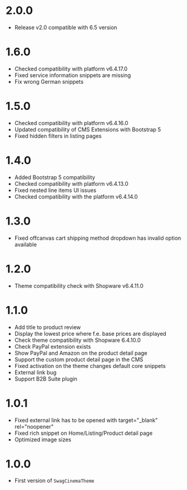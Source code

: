 # 2.0.0
- Release v2.0 compatible with 6.5 version

# 1.6.0
- Checked compatibility with platform v6.4.17.0
- Fixed service information snippets are missing
- Fix wrong German snippets

# 1.5.0
- Checked compatibility with platform v6.4.16.0
- Updated compatibility of CMS Extensions with Bootstrap 5
- Fixed hidden filters in listing pages

# 1.4.0
- Added Bootstrap 5 compatibility
- Checked compatibility with platform v6.4.13.0
- Fixed nested line items UI issues
- Checked compatibility with the platform v6.4.14.0

# 1.3.0
- Fixed offcanvas cart shipping method dropdown has invalid option available

# 1.2.0
- Theme compatibility check with Shopware v6.4.11.0

# 1.1.0
- Add title to product review
- Display the lowest price where f.e. base prices are displayed
- Check theme compatibility with Shopware 6.4.10.0
- Check PayPal extension exists
- Show PayPal and Amazon on the product detail page
- Support the custom product detail page in the CMS
- Fixed activation on the theme changes default core snippets
- External link bug
- Support B2B Suite plugin

# 1.0.1
- Fixed external link has to be opened with target="_blank" rel="noopener"
- Fixed rich snippet on Home/Listing/Product detail page
- Optimized image sizes

# 1.0.0
- First version of `SwagCinemaTheme`
